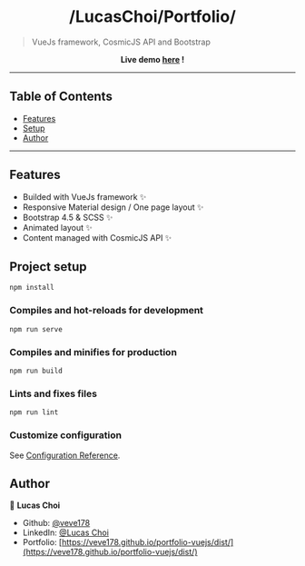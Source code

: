<h1 align="center">/LucasChoi/Portfolio/</h1>

> VueJs framework, CosmicJS API and Bootstrap

<p align="center"><strong> Live demo <a href="https://veve178.github.io/portfolio-vuejs/dist/">here</a> ! </strong></p>

---

## Table of Contents

- [Features](#features)
- [Setup](#project-setup)
- [Author](#author)

---

## Features
- Builded with VueJs framework ✨
- Responsive Material design / One page layout ✨
- Bootstrap 4.5 & SCSS ✨
- Animated layout ✨
- Content managed with CosmicJS API ✨

## Project setup
```
npm install
```
### Compiles and hot-reloads for development
```
npm run serve
```
### Compiles and minifies for production
```
npm run build
```
### Lints and fixes files
```
npm run lint
```
### Customize configuration
See [Configuration Reference](https://cli.vuejs.org/config/).

## Author

👤 **Lucas Choi**

* Github: [@veve178](https://github.com/veve178/portfolio-vuejs)
* LinkedIn: [@Lucas Choi](https://www.linkedin.com/in/lucas-choi-b325a3189/)
* Portfolio: [https://veve178.github.io/portfolio-vuejs/dist/](https://veve178.github.io/portfolio-vuejs/dist/)
